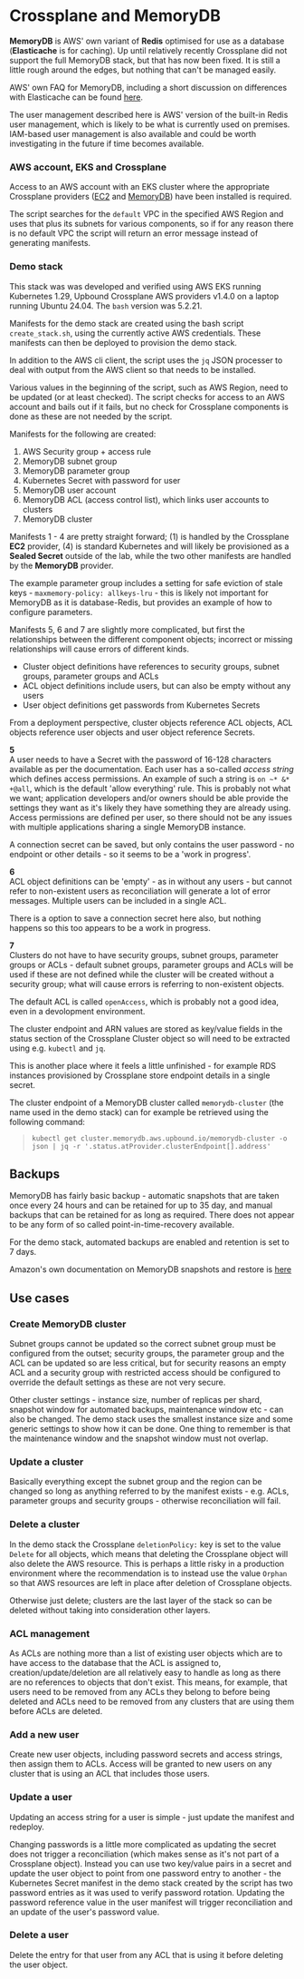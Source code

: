 # Crossplane and MemoryDB

**MemoryDB** is AWS' own variant of **Redis** optimised for use as a database (**Elasticache** is for caching). Up until relatively recently Crossplane did not support the full MemoryDB stack, but that has now been fixed. It is still a little rough around the edges, but nothing that can't be managed easily.

AWS' own FAQ for MemoryDB, including a short discussion on differences with Elasticache can be found [here](https://aws.amazon.com/memorydb/faqs/).

The user management described here is AWS' version of the built-in Redis user management, which is likely to be what is currently used on premises. IAM-based user management is also available and could be worth investigating in the future if time becomes available.

### AWS account, EKS and Crossplane

Access to an AWS account with an EKS cluster where the appropriate Crossplane providers ([EC2](https://marketplace.upbound.io/providers/upbound/provider-aws-ec2) and [MemoryDB](https://marketplace.upbound.io/providers/upbound/provider-aws-memorydb/)) have been installed is required.

The script searches for the `default` VPC in the specified AWS Region and uses that plus its subnets for various components, so if for any reason there is no default VPC the script will return an error message instead of generating manifests.

### Demo stack

This stack was was developed and verified using AWS EKS running Kubernetes 1.29, Upbound Crossplane AWS providers v1.4.0 on a laptop running Ubuntu 24.04. The `bash` version was 5.2.21. 

Manifests for the demo stack are created using the bash script `create_stack.sh`, using the currently active AWS credentials. These manifests can then be deployed to provision the demo stack.

In addition to the AWS cli client, the script uses the `jq` JSON processer to deal with output from the AWS client so that needs to be installed. 

Various values in the beginning of the script, such as AWS Region, need to be updated (or at least checked). The script checks for access to an AWS account and bails out if it fails, but no check for Crossplane components is done as these are not needed by the script.

Manifests for the following are created:

1. AWS Security group + access rule
2. MemoryDB subnet group
3. MemoryDB parameter group
4. Kubernetes Secret with password for user
5. MemoryDB user account
6. MemoryDB ACL (access control list), which links user accounts to clusters
7. MemoryDB cluster

Manifests 1 - 4 are pretty straight forward; (1) is handled by the Crossplane **EC2** provider, (4) is standard Kubernetes and will likely be provisioned as a **Sealed Secret** outside of the lab, while the two other manifests are handled by the **MemoryDB** provider.

The example parameter group includes a setting for safe eviction of stale keys - `maxmemory-policy: allkeys-lru` - this is likely not important for MemoryDB as it is database-Redis, but provides an example of how to configure parameters.

Manifests 5, 6 and 7 are slightly more complicated, but first the relationships between the different component objects; incorrect or missing relationships will cause errors of different kinds.

* Cluster object definitions have references to security groups, subnet groups, parameter groups and ACLs
* ACL object definitions include users, but can also be empty without any users
* User object definitions get passwords from Kubernetes Secrets

From a deployment perspective, cluster objects reference ACL objects, ACL objects reference user objects and user object reference Secrets.
 
**5**\
A user needs to have a Secret with the password of 16-128 characters available as per the documentation. Each user has a so-called *access string* which defines access permissions. An example of such a string is `on ~* &* +@all`, which is the default 'allow everything' rule. This is probably not what we want; application developers and/or owners should be able provide the settings they want as it's likely they have something they are already using. Access permissions are defined per user, so there should not be any issues with multiple applications sharing a single MemoryDB instance.

A connection secret can be saved, but only contains the user password - no endpoint or other details - so it seems to be a 'work in progress'.

**6**\
ACL object definitions can be 'empty' - as in without any users - but cannot refer to non-existent users as reconciliation will generate a lot of error messages. Multiple users can be included in a single ACL.

There is a option to save a connection secret here also, but nothing happens so this too appears to be a work in progress.

**7**\
Clusters do not have to have security groups, subnet groups, parameter groups or ACLs - default subnet groups, parameter groups and ACLs will be used if these are not defined while the cluster will be created without a security group; what will cause errors is referring to non-existent objects.

The default ACL is called `openAccess`, which is probably not a good idea, even in a devolopment environment.

The cluster endpoint and ARN values are stored as key/value fields in the status section of the Crossplane Cluster object so will need to be extracted using e.g. `kubectl` and `jq`.

This is another place where it feels a little unfinished - for example RDS instances provisioned by Crossplane store endpoint details in a single secret.

The cluster endpoint of a MemoryDB cluster called `memorydb-cluster` (the name used in the demo stack) can for example be retrieved using the following command:
> `kubectl get cluster.memorydb.aws.upbound.io/memorydb-cluster -o json | jq -r '.status.atProvider.clusterEndpoint[].address'`

## Backups
MemoryDB has fairly basic backup - automatic snapshots that are taken once every 24 hours and can be retained for up to 35 day, and manual backups that can be retained for as long as required. There does not appear to be any form of so called point-in-time-recovery available.

For the demo stack, automated backups are enabled and retention is set to 7 days.

Amazon's own documentation on MemoryDB snapshots and restore is [here](https://docs.aws.amazon.com/memorydb/latest/devguide/snapshots.html)

## Use cases

### Create MemoryDB cluster
Subnet groups cannot be updated so the correct subnet group must be configured from the outset; security groups, the parameter group and the ACL can be updated so are less critical, but for security reasons an empty ACL and a security group with restricted access should be configured to override the default settings as these are not very secure.

Other cluster settings - instance size, number of replicas per shard, snapshot window for automated backups, maintenance window etc - can also be changed. The demo stack uses the smallest instance size and some generic settings to show how it can be done. One thing to remember is that the maintenance window and the snapshot window must not overlap.

### Update a cluster
Basically everything except the subnet group and the region can be changed so long as anything referred to by the manifest exists - e.g. ACLs, parameter groups and security groups - otherwise reconciliation will fail.

### Delete a cluster
In the demo stack the Crossplane `deletionPolicy:` key is set to the value `Delete` for all objects, which means that deleting the Crossplane object will also delete the AWS resource. This is perhaps a little risky in a production environment where the recommendation is to instead use the value `Orphan` so that AWS resources are left in place after deletion of Crossplane objects.

Otherwise just delete; clusters are the last layer of the stack so can be deleted without taking into consideration other layers.

### ACL management
As ACLs are nothing more than a list of existing user objects which are to have access to the database that the ACL is assigned to, creation/update/deletion are all relatively easy to handle as long as there are no references to objects that don't exist. This means, for example, that users need to be removed from any ACLs they belong to before being deleted and ACLs need to be removed from any clusters that are using them before ACLs are deleted.

### Add a new user
Create new user objects, including password secrets and access strings, then assign them to ACLs. Access will be granted to new users on any cluster that is using an ACL that includes those users.

### Update a user
Updating an access string for a user is simple - just update the manifest and redeploy. 

Changing passwords is a little more complicated as updating the secret does not trigger a reconciliation (which makes sense as it's not part of a Crossplane object). Instead you can use two key/value pairs in a secret and update the user object to point from one password entry to another - the Kubernetes Secret manifest in the demo stack created by the script has two password entries as it was used to verify password rotation. Updating the password reference value in the user manifest will trigger reconciliation and an update of the user's password value.

### Delete a user
Delete the entry for that user from any ACL that is using it before deleting the user object.




